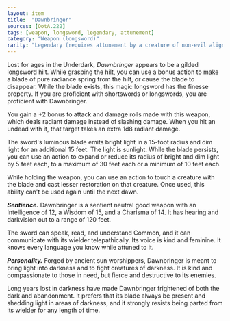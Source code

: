 ```yaml
---
layout: item
title:  "Dawnbringer"
sources: [OotA.222]
tags: [weapon, longsword, legendary, attunement]
category: "Weapon (longsword)"
rarity: "Legendary (requires attunement by a creature of non-evil alignment)"
---
```


Lost for ages in the Underdark, _Dawnbringer_ appears to be a gilded longsword hilt. While grasping the hilt, you can use a bonus action to make a blade of pure radiance spring from the hilt, or cause the blade to disappear. While the blade exists, this magic longsword has the finesse property. If you are proficient with shortswords or longswords, you are proficient with Dawnbringer.

You gain a +2 bonus to attack and damage rolls made with this weapon, which deals radiant damage instead of slashing damage. When you hit an undead with it, that target takes an extra 1d8 radiant damage.

The sword's luminous blade emits bright light in a 15-foot radius and dim light for an additional 15 feet. The light is sunlight. While the blade persists, you can use an action to expand or reduce its radius of bright and dim light by 5 feet each, to a maximum of 30 feet each or a minimum of 10 feet each.

While holding the weapon, you can use an action to touch a creature with the blade and cast lesser restoration on that creature. Once used, this ability can't be used again until the next dawn.

**_Sentience._** Dawnbringer is a sentient neutral good weapon with an Intelligence of 12, a Wisdom of 15, and a Charisma of 14. It has hearing and darkvision out to a range of 120 feet.

The sword can speak, read, and understand Common, and it can communicate with its wielder telepathically. Its voice is kind and feminine. It knows every language you know while attuned to it.

**_Personality._** Forged by ancient sun worshippers, Dawnbringer is meant to bring light into darkness and to fight creatures of darkness. It is kind and compassionate to those in need, but fierce and destructive to its enemies.

Long years lost in darkness have made Dawnbringer frightened of both the dark and abandonment. It prefers that its blade always be present and shedding light in areas of darkness, and it strongly resists being parted from its wielder for any length of time.